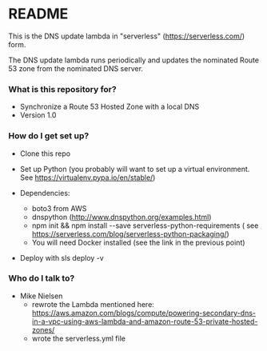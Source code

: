 # README #

This is the DNS update lambda in "serverless" (https://serverless.com/) form.

The DNS update lambda runs periodically and updates the nominated Route 53 zone from the nominated DNS server.

### What is this repository for? ###

* Synchronize a Route 53 Hosted Zone with a local DNS
* Version 1.0


### How do I get set up? ###

* Clone this repo
* Set up Python (you probably will want to set up a virtual environment.  See https://virtualenv.pypa.io/en/stable/)
* Dependencies: 
    * boto3 from AWS
	* dnspython (http://www.dnspython.org/examples.html)
	* npm init && npm install --save serverless-python-requirements  ( see https://serverless.com/blog/serverless-python-packaging/)
	* You will need Docker installed (see the link in the previous point)

* Deploy with sls deploy -v


### Who do I talk to? ###

* Mike Nielsen 
    * rewrote the Lambda mentioned here: https://aws.amazon.com/blogs/compute/powering-secondary-dns-in-a-vpc-using-aws-lambda-and-amazon-route-53-private-hosted-zones/
    * wrote the serverless.yml file
